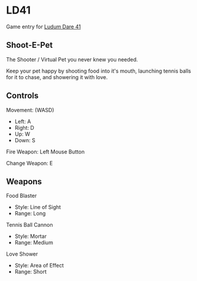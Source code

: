 # LD41
Game entry for [Ludum Dare 41](https://ldjam.com/events/ludum-dare/41/)

## Shoot-E-Pet

The Shooter / Virtual Pet you never knew you needed.

Keep your pet happy by shooting food into it's mouth, launching tennis balls 
for it to chase, and showering it with love.

## Controls

Movement: (WASD)
* Left: A
* Right: D
* Up: W
* Down: S

Fire Weapon: Left Mouse Button

Change Weapon: E

## Weapons

Food Blaster
* Style: Line of Sight
* Range: Long

Tennis Ball Cannon
* Style: Mortar
* Range: Medium

Love Shower
* Style: Area of Effect
* Range: Short
